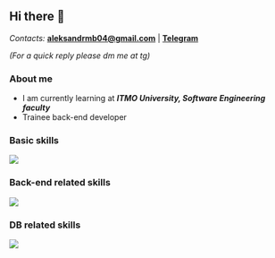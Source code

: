 ## Hi there 🐾

*Contacts:* **aleksandrmb04@gmail.com** | **[Telegram](https://t.me/EskimoCold)**

*(For a quick reply please dm me at tg)*

### About me  
- I am currently learning at ***ITMO University, Software Engineering faculty***
- Trainee back-end developer

<div id="skills", align="left">
  <h3> Basic skills</h3>
    <img src="https://skillicons.dev/icons?i=java,kotlin,python,linux,idea,vim,gradle,maven,git&theme=dark" />

  <h3> Back-end related skills</h3>
    <img src="https://skillicons.dev/icons?i=spring,hibernate,postman&theme=dark" />
  
  <h3> DB related skills</h3>
    <img src="https://skillicons.dev/icons?i=postgres,mysql&theme=dark" />

</div>
